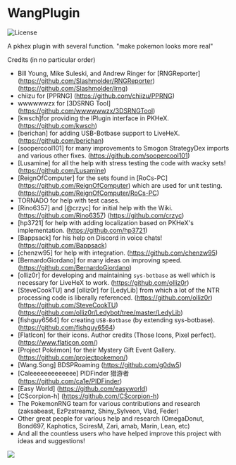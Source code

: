 # WangPlugin
![License](https://img.shields.io/badge/License-GPLv3-blue.svg)


 A pkhex plugin with several function. "make pokemon looks more real"
 
 Credits (in no particular order)
- Bill Young, Mike Suleski, and Andrew Ringer for [RNGReporter]
(https://github.com/Slashmolder/RNGReporter)
(https://github.com/Slashmolder/lrng)
- chiizu for [PPRNG]
(https://github.com/chiizu/PPRNG)
- wwwwwwzx for [3DSRNG Tool]
(https://github.com/wwwwwwzx/3DSRNGTool)
- [kwsch]for providing the IPlugin interface in PKHeX.
(https://github.com/kwsch) 
- [berichan] for adding USB-Botbase support to LiveHeX.
(https://github.com/berichan) 
- [soopercool101] for many improvements to Smogon StrategyDex imports and various other fixes.
(https://github.com/soopercool101) 
- [Lusamine] for all the help with stress testing the code with wacky sets!
(https://github.com/Lusamine) 
- [ReignOfComputer] for the sets found in [RoCs-PC]
(https://github.com/ReignOfComputer)
which are used for unit testing.
(https://github.com/ReignOfComputer/RoCs-PC) 
- TORNADO for help with test cases.
- [Rino6357] and [@crzyc] for initial help with the Wiki.
(https://github.com/Rino6357)
(https://github.com/crzyc) 
- [hp3721] for help with adding localization based on PKHeX's implementation.
(https://github.com/hp3721) 
- [Bappsack] for his help on Discord in voice chats!
(https://github.com/Bappsack) 
- [chenzw95]  for help with integration.
(https://github.com/chenzw95)
- [BernardoGiordano] for many ideas on improving speed.
(https://github.com/BernardoGiordano) 
- [olliz0r] for developing and maintaining `sys-botbase` as well which is necessary for LiveHeX to work.
(https://github.com/olliz0r) 
- [SteveCookTU] and [olliz0r] for [LedyLib] from which a lot of the NTR processing code is liberally referenced.
(https://github.com/olliz0r)
(https://github.com/SteveCookTU)
(https://github.com/olliz0r/Ledybot/tree/master/LedyLib)
- [fishguy6564] for creating `USB-Botbase` (by extending sys-botbase).
(https://github.com/fishguy6564) 
- [FlatIcon] for their icons. Author credits (Those Icons, Pixel perfect).
(https://www.flaticon.com/)
- [Project Pokémon] for their Mystery Gift Event Gallery.
(https://github.com/projectpokemon/) 
- [Wang.Song] BDSPRoaming
(https://github.com/g0dw5)
- [Caleeeeeeeeeeeee] PIDFinder 猎游者
(https://github.com/ca1e/PIDFinder)
- [Easy World]
(https://github.com/easyworld)
- [CScorpion-h]
(https://github.com/CScorpion-h)
- The PokemonRNG team for various contributions and research (zaksabeast, EzPzstreamz, Shiny_Sylveon, Vlad, Feder)
- Other great people for various help and research (OmegaDonut, Bond697, Kaphotics, SciresM, Zari, amab, Marin, Lean, etc)
- And all the countless users who have helped improve this project with ideas and suggestions!
 
 
<img src="[https://github.com/Wanghaoran86/WangPlugin/Resources/img/SW.png]">
